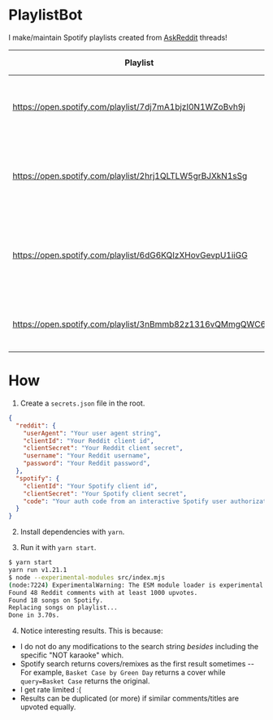# PlaylistBot

I make/maintain Spotify playlists created from [AskReddit](https://www.reddit.com/r/AskReddit) threads!

Playlist | Reddit Thread
---|---
https://open.spotify.com/playlist/7dj7mA1bjzI0N1WZoBvh9j | [What 90s song will always be a banger?](https://www.reddit.com/r/AskReddit/comments/embv3x) 
https://open.spotify.com/playlist/2hrj1QLTLW5grBJXkN1sSg | [Lyrically, what is the best “Fuck You” song of all time?](https://www.reddit.com/r/AskReddit/comments/9k5zfb)
https://open.spotify.com/playlist/6dG6KQIzXHovGevpU1iiGG | [What song reminds you of the best times of your life?](https://www.reddit.com/r/AskReddit/comments/cw1d3h)
https://open.spotify.com/playlist/3nBmmb82z1316vQMmgQWC6 | [What is the best TV theme song?](https://www.reddit.com/r/AskReddit/comments/dykjt8)

# How

1) Create a `secrets.json` file in the root.

```json
{
  "reddit": {
    "userAgent": "Your user agent string",
    "clientId": "Your Reddit client id",
    "clientSecret": "Your Reddit client secret",
    "username": "Your Reddit username",
    "password": "Your Reddit password",
  },
  "spotify": {
    "clientId": "Your Spotify client id",
    "clientSecret": "Your Spotify client secret",
    "code": "Your auth code from an interactive Spotify user authorization"
  }
}
```

2) Install dependencies with `yarn`.

3) Run it with `yarn start`.

```bash
$ yarn start
yarn run v1.21.1
$ node --experimental-modules src/index.mjs
(node:7224) ExperimentalWarning: The ESM module loader is experimental.
Found 48 Reddit comments with at least 1000 upvotes.
Found 18 songs on Spotify.
Replacing songs on playlist...
Done in 3.70s.
```

4) Notice interesting results. This is because:

* I do not do any modifications to the search string _besides_ including the specific "NOT karaoke" which.
* Spotify search returns covers/remixes as the first result sometimes -- For example, `Basket Case by Green Day` returns a cover while `query=Basket Case` returns the original.
* I get rate limited :(
* Results can be duplicated (or more) if similar comments/titles are upvoted equally.
